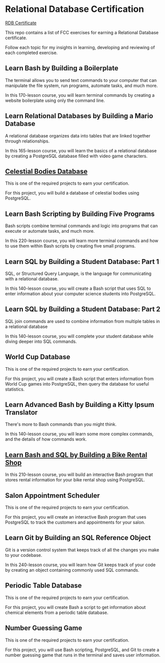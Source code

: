 # Relational Database Certification

[RDB Certificate](https://www.freecodecamp.org/certification/marknltv/relational-database-v8)

This repo contains a list of FCC exercises for earning a Relational Database certificate.  

Follow each topic for my insights in learning, developing and reviewing of each completed exercise.

## Learn Bash by Building a Boilerplate

The terminal allows you to send text commands to your computer that can manipulate the file system, run programs, automate tasks, and much more.

In this 170-lesson course, you will learn terminal commands by creating a website boilerplate using only the command line.

## Learn Relational Databases by Building a Mario Database

A relational database organizes data into tables that are linked together through relationships.

In this 165-lesson course, you will learn the basics of a relational database by creating a PostgreSQL database filled with video game characters.

## [Celestial Bodies Database](https://github.com/hurricanemark/relational_database/tree/main/BuildACelestialDatabase#building-a-celestial-bodies-database)

This is one of the required projects to earn your certification.

For this project, you will build a database of celestial bodies using PostgreSQL.

## Learn Bash Scripting by Building Five Programs

Bash scripts combine terminal commands and logic into programs that can execute or automate tasks, and much more.

In this 220-lesson course, you will learn more terminal commands and how to use them within Bash scripts by creating five small programs.

## Learn SQL by Building a Student Database: Part 1

SQL, or Structured Query Language, is the language for communicating with a relational database.

In this 140-lesson course, you will create a Bash script that uses SQL to enter information about your computer science students into PostgreSQL.

## Learn SQL by Building a Student Database: Part 2

SQL join commands are used to combine information from multiple tables in a relational database

In this 140-lesson course, you will complete your student database while diving deeper into SQL commands.

## World Cup Database

This is one of the required projects to earn your certification.

For this project, you will create a Bash script that enters information from World Cup games into PostgreSQL, then query the database for useful statistics.

## Learn Advanced Bash by Building a Kitty Ipsum Translator

There's more to Bash commands than you might think.

In this 140-lesson course, you will learn some more complex commands, and the details of how commands work.

## [Learn Bash and SQL by Building a Bike Rental Shop](https://github.com/hurricanemark/relational_database/tree/main/BuildABikeRentalShop#building-a-bike-rental-shop-database)

In this 210-lesson course, you will build an interactive Bash program that stores rental information for your bike rental shop using PostgreSQL.

## Salon Appointment Scheduler

This is one of the required projects to earn your certification.

For this project, you will create an interactive Bash program that uses PostgreSQL to track the customers and appointments for your salon.

## Learn Git by Building an SQL Reference Object

Git is a version control system that keeps track of all the changes you make to your codebase.

In this 240-lesson course, you will learn how Git keeps track of your code by creating an object containing commonly used SQL commands.

## Periodic Table Database

This is one of the required projects to earn your certification.

For this project, you will create Bash a script to get information about chemical elements from a periodic table database.

## Number Guessing Game

This is one of the required projects to earn your certification.

For this project, you will use Bash scripting, PostgreSQL, and Git to create a number guessing game that runs in the terminal and saves user information.